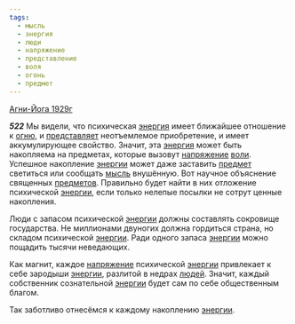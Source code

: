 ```yaml
---
tags:
  - мысль
  - энергия
  - люди
  - напряжение
  - представление
  - воля
  - огонь
  - предмет
---
```


[Агни-Йога 1929г](https://127.0.0.1:4002/agni/1929)

___522___
Мы видели, что психическая [энергия](../../../tags/#энергия) имеет ближайшее отношение к [огню](../../../tags/#огонь), и [представляет](../../../tags/#представление) неотъемлемое приобретение, и имеет аккумулирующее свойство. Значит, эта [энергия](../../../tags/#энергия) может быть накопляема на предметах, которые вызовут [напряжение](../../../tags/#напряжение) [воли](../../../tags/#воля). Успешное накопление [энергии](../../../tags/#энергия) может даже заставить [предмет](../../../tags/#предмет) светиться или сообщать [мысль](../../../tags/#мысль) внушённую. Вот научное объяснение священных [предметов](../../../tags/#предмет). Правильно будет найти в них отложение психической [энергии](../../../tags/#энергия), если только нелепые посылки не сотрут ценные накопления.   

Люди с запасом психической [энергии](../../../tags/#энергия) должны составлять сокровище государства. Не миллионами двуногих должна гордиться страна, но складом психической [энергии](../../../tags/#энергия). Ради одного запаса [энергии](../../../tags/#энергия) можно пощадить тысячи неведающих.   

Как магнит, каждое [напряжение](../../../tags/#напряжение) психической [энергии](../../../tags/#энергия) привлекает к себе зародыши [энергии](../../../tags/#энергия), разлитой в недрах [людей](../../../tags/#люди). Значит, каждый собственник сознательной [энергии](../../../tags/#энергия) будет сам по себе общественным благом.   

Так заботливо отнесёмся к каждому накоплению [энергии](../../../tags/#энергия).